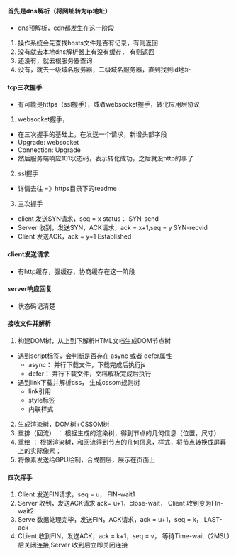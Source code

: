 #### 首先是dns解析（将网址转为ip地址）
- dns预解析，cdn都发生在这一阶段
1. 操作系统会先查找hosts文件是否有记录，有则返回
2. 没有就去本地dns解析器上有没有缓存， 有则返回
3. 还没有，就去根服务器查询
4. 没有，就去一级域名服务器，二级域名服务器，直到找到id地址

#### tcp三次握手
- 有可能是https（ssl握手），或者websocket握手，转化应用层协议
1. websocket握手，
- 在三次握手的基础上，在发送一个请求，新增头部字段
- Upgrade: websocket
- Connection: Upgrade
- 然后服务端响应101状态码，表示转化成功，之后就没http的事了

2. ssl握手
- 详情去往 =》https目录下的readme

3. 三次握手
- client 发送SYN请求，seq = x status： SYN-send
- Server 收到，发送SYN，ACK请求，ack = x+1,seq = y SYN-recvid
- Client 发送ACK，ack = y+1 Established

#### client发送请求
- 有http缓存，强缓存，协商缓存在这一阶段

#### server响应回复
- 状态码记清楚

#### 接收文件并解析
1. 构建DOM树，从上到下解析HTML文档生成DOM节点树
- 遇到script标签，会判断是否存在 async 或者 defer属性
  - async： 并行下载文件，下载完成后执行js
  - defer： 并行下载文件，文档解析完成后执行
- 遇到link下载并解析css， 生成cssom规则树
  - link引用
  - style标签
  - 内联样式
2. 生成渲染树，DOM树+CSSOM树
3. 重排（回流） ： 根据生成的渲染树，得到节点的几何信息（位置，尺寸）
4. 重绘 ： 根据渲染树，和回流得到节点的几何信息，样式，将节点转换成屏幕上的实际像素；
5. 将像素发送给GPU绘制，合成图层，展示在页面上

#### 四次挥手
1. Client 发送FIN请求，seq = u， FIN-wait1
2. Server 收到，发送ACK请求 ack= u+1，close-wait， Client 收到变为FIn-wait2
3. Serve 数据处理完毕，发送FIN，ACK请求，ack = u+1，seq = k， LAST-ack
4. CLient 收到FIN，发送ACK，ack = k+1，seq = v， 等待Time-wait（2MSL)后关闭连接,Server 收到后立即关闭连接

